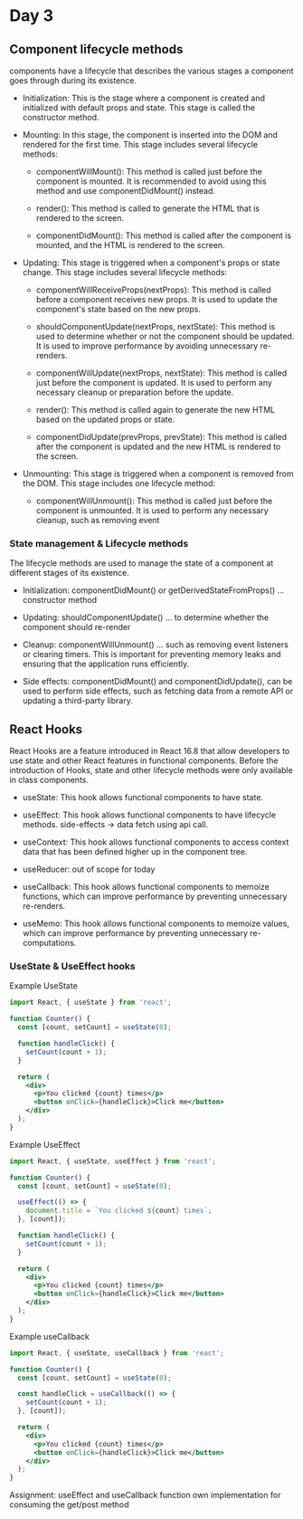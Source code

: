 # Day 3
## Component lifecycle methods
components have a lifecycle that describes the various stages a component goes through during its existence. 

- Initialization: This is the stage where a component is created and initialized with default props and state. This stage is called the constructor method.

- Mounting: In this stage, the component is inserted into the DOM and rendered for the first time. This stage includes several lifecycle methods:

    - componentWillMount(): This method is called just before the component is mounted. It is recommended to avoid using this method and use componentDidMount() instead.

    - render(): This method is called to generate the HTML that is rendered to the screen.

    - componentDidMount(): This method is called after the component is mounted, and the HTML is rendered to the screen.

- Updating: This stage is triggered when a component's props or state change. This stage includes several lifecycle methods:

    - componentWillReceiveProps(nextProps): This method is called before a component receives new props. It is used to update the component's state based on the new props.

    - shouldComponentUpdate(nextProps, nextState): This method is used to determine whether or not the component should be updated. It is used to improve performance by avoiding unnecessary re-renders.

    - componentWillUpdate(nextProps, nextState): This method is called just before the component is updated. It is used to perform any necessary cleanup or preparation before the update.

    - render(): This method is called again to generate the new HTML based on the updated props or state.

    - componentDidUpdate(prevProps, prevState): This method is called after the component is updated and the new HTML is rendered to the screen.

- Unmounting: This stage is triggered when a component is removed from the DOM. This stage includes one lifecycle method:

    - componentWillUnmount(): This method is called just before the component is unmounted. It is used to perform any necessary cleanup, such as removing event 
### State management & Lifecycle methods
The lifecycle methods are used to manage the state of a component at different stages of its existence. 

- Initialization: componentDidMount() or getDerivedStateFromProps() ... constructor method

- Updating: shouldComponentUpdate() ... to determine whether the component should re-render

- Cleanup: componentWillUnmount() ... such as removing event listeners or clearing timers. This is important for preventing memory leaks and ensuring that the application runs efficiently.

- Side effects: componentDidMount() and componentDidUpdate(), can be used to perform side effects, such as fetching data from a remote API or updating a third-party library. 
## React Hooks
React Hooks are a feature introduced in React 16.8 that allow developers to use state and other React features in functional components. Before the introduction of Hooks, state and other lifecycle methods were only available in class components. 

- useState: This hook allows functional components to have state. 

- useEffect: This hook allows functional components to have lifecycle methods. side-effects -> data fetch using api call.

- useContext: This hook allows functional components to access context data that has been defined higher up in the component tree. 

- useReducer: out of scope for today

- useCallback: This hook allows functional components to memoize functions, which can improve performance by preventing unnecessary re-renders. 

- useMemo: This hook allows functional components to memoize values, which can improve performance by preventing unnecessary re-computations.

### UseState & UseEffect hooks
Example UseState
```jsx
import React, { useState } from 'react';

function Counter() {
  const [count, setCount] = useState(0);

  function handleClick() {
    setCount(count + 1);
  }

  return (
    <div>
      <p>You clicked {count} times</p>
      <button onClick={handleClick}>Click me</button>
    </div>
  );
}
```

Example UseEffect


```jsx
import React, { useState, useEffect } from 'react';

function Counter() {
  const [count, setCount] = useState(0);

  useEffect(() => {
    document.title = `You clicked ${count} times`;
  }, [count]);

  function handleClick() {
    setCount(count + 1);
  }

  return (
    <div>
      <p>You clicked {count} times</p>
      <button onClick={handleClick}>Click me</button>
    </div>
  );
}
```
Example useCallback 

```jsx
import React, { useState, useCallback } from 'react';

function Counter() {
  const [count, setCount] = useState(0);

  const handleClick = useCallback(() => {
    setCount(count + 1);
  }, [count]);

  return (
    <div>
      <p>You clicked {count} times</p>
      <button onClick={handleClick}>Click me</button>
    </div>
  );
}
```

Assignment: 
useEffect and useCallback function own implementation for consuming the get/post method